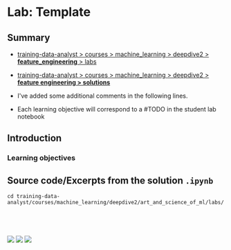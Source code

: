 # Lab: Template

## Summary

- [training-data-analyst > courses > machine_learning > deepdive2 > **feature_engineering**  > labs](https://github.com/GoogleCloudPlatform/training-data-analyst/tree/master/courses/machine_learning/deepdive2/feature_engineering/labs)
- [training-data-analyst > courses > machine_learning > deepdive2 > **feature engineering > solutions**](https://github.com/GoogleCloudPlatform/training-data-analyst/tree/master/courses/machine_learning/deepdive2/feature_engineering/solutions)

- I've added some additional comments in the following lines.
- Each learning objective will correspond to a #TODO in the student lab notebook

## Introduction



### Learning objectives



## Source code/Excerpts from the solution `.ipynb`



```
cd training-data-analyst/courses/machine_learning/deepdive2/art_and_science_of_ml/labs/
```



```

```

```

```

```

```



```python
```

<img src='images/xxx'>



<img src='images/xxx'>



<img src='images/xxx'>



